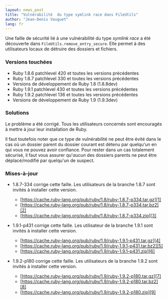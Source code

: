 ```yaml
---
layout: news_post
title: "Vulnérabilité  du type symlink race dans FileUtils"
author: "Jean-Denis Vauguet"
lang: fr
---
```


Une faille de sécurité lié à une vulnérabilité du type *symlink race* a
été découverte dans `FileUtils.remove_entry_secure`. Elle permet à des
utilisateurs locaux de détruire des dossiers et fichiers.

### Versions touchées

* Ruby 1.8.6 patchlevel 420 et toutes les versions précédentes
* Ruby 1.8.7 patchlevel 330 et toutes les versions précédentes
* Versions de développement de Ruby 1.8 (1.8.8dev)
* Ruby 1.9.1 patchlevel 430 et toutes les versions précédentes
* Ruby 1.9.2 patchlevel 136 et toutes les versions précédentes
* Versions de développement de Ruby 1.9 (1.9.3dev)

### Solutions

Le problème a été corrigé. Tous les utilisateurs concernés sont
encouragés à mettre à jour leur installation de Ruby.

Il faut toutefois noter que ce type de vulnérabilité ne peut être évité
dans le cas où un dossier parent du dossier courant est détenu par
quelqu\'un en qui vous ne pouvez avoir confiance. Pour rester dans un
cas totalement sécurisé, il faut vous assurer qu\'*aucun* des dossiers
parents ne peut être déplacé/modifié par quelqu\'un de suspect.

### Mises-à-jour

* 1\.8.7-334 corrige cette faille. Les utilisateurs de la branche 1.8.7
  sont invités à installer cette version.
  * [https://cache.ruby-lang.org/pub/ruby/1.8/ruby-1.8.7-p334.tar.gz][1]
  * [https://cache.ruby-lang.org/pub/ruby/1.8/ruby-1.8.7-p334.tar.bz2][2]
  * [https://cache.ruby-lang.org/pub/ruby/1.8/ruby-1.8.7-p334.zip][3]

* 1\.9.1-p431 corrige cette faille. Les utilisateur de la branche 1.9.1
  sont invités à installer cette version.
  * [https://cache.ruby-lang.org/pub/ruby/1.9/ruby-1.9.1-p431.tar.gz][4]
  * [https://cache.ruby-lang.org/pub/ruby/1.9/ruby-1.9.1-p431.tar.bz2][5]
  * [https://cache.ruby-lang.org/pub/ruby/1.9/ruby-1.9.1-p431.zip][6]

* 1\.9.2-p180 corrige cette faille. Les utilisateurs de la branche 1.9.2
  sont invités à installer cette version.
  * [https://cache.ruby-lang.org/pub/ruby/1.9/ruby-1.9.2-p180.tar.gz][7]
  * [https://cache.ruby-lang.org/pub/ruby/1.9/ruby-1.9.2-p180.tar.bz2][8]
  * [https://cache.ruby-lang.org/pub/ruby/1.9/ruby-1.9.2-p180.zip][9]



[1]: https://cache.ruby-lang.org/pub/ruby/1.8/ruby-1.8.7-p334.tar.gz
[2]: https://cache.ruby-lang.org/pub/ruby/1.8/ruby-1.8.7-p334.tar.bz2
[3]: https://cache.ruby-lang.org/pub/ruby/1.8/ruby-1.8.7-p334.zip
[4]: https://cache.ruby-lang.org/pub/ruby/1.9/ruby-1.9.1-p431.tar.gz
[5]: https://cache.ruby-lang.org/pub/ruby/1.9/ruby-1.9.1-p431.tar.bz2
[6]: https://cache.ruby-lang.org/pub/ruby/1.9/ruby-1.9.1-p431.zip
[7]: https://cache.ruby-lang.org/pub/ruby/1.9/ruby-1.9.2-p180.tar.gz
[8]: https://cache.ruby-lang.org/pub/ruby/1.9/ruby-1.9.2-p180.tar.bz2
[9]: https://cache.ruby-lang.org/pub/ruby/1.9/ruby-1.9.2-p180.zip

